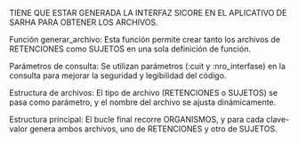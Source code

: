 TIENE QUE ESTAR GENERADA LA INTERFAZ SICORE EN EL APLICATIVO DE SARHA PARA OBTENER LOS ARCHIVOS.

Función generar_archivo: 
Esta función permite crear tanto los archivos de RETENCIONES como SUJETOS en una sola definición de función.

Parámetros de consulta: 
Se utilizan parámetros (:cuit y :nro_interfase) en la consulta para mejorar la seguridad y legibilidad del código.

Estructura de archivos: 
El tipo de archivo (RETENCIONES o SUJETOS) se pasa como parámetro, y el nombre del archivo se ajusta dinámicamente.

Estructura principal: 
El bucle final recorre ORGANISMOS, y para cada clave-valor genera ambos archivos, uno de RETENCIONES y otro de SUJETOS.